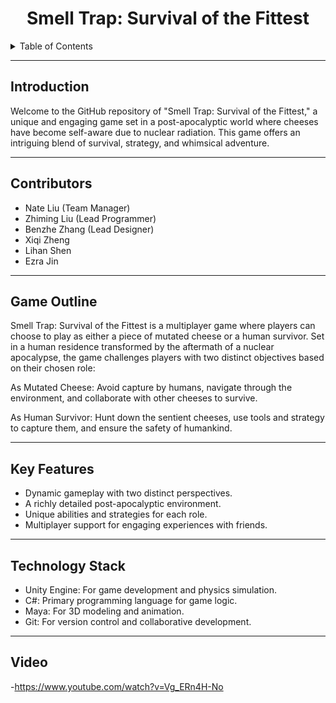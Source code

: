 <h1 align="center">Smell Trap: Survival of the Fittest</h1>   

<details>
  <summary>Table of Contents</summary>
  
- <a href="#1">Introduction</a>
- <a href="#2">Contributors</a>
- <a href="#3">Game Outline</a>
- <a href="#4">Key Features</a>
- <a href="#5">Technology Stack</a>
</details>

---------------------------

<h2 id="1">Introduction</h2>

Welcome to the GitHub repository of "Smell Trap: Survival of the Fittest," a unique and engaging game set in a post-apocalyptic world where cheeses have become self-aware due to nuclear radiation.  This game offers an intriguing blend of survival, strategy, and whimsical adventure.

----------------------------
<h2 id="2">Contributors</h2>

- Nate Liu (Team Manager)
- Zhiming Liu (Lead Programmer)
- Benzhe Zhang (Lead Designer)
- Xiqi Zheng
- Lihan Shen
- Ezra Jin

-----------------------------

<h2 id="3">Game Outline</h2>

Smell Trap: Survival of the Fittest is a multiplayer game where players can choose to play as either a piece of mutated cheese or a human survivor. Set in a human residence transformed by the aftermath of a nuclear apocalypse, the game challenges players with two distinct objectives based on their chosen role:

As Mutated Cheese: Avoid capture by humans, navigate through the environment, and collaborate with other cheeses to survive.

As Human Survivor: Hunt down the sentient cheeses, use tools and strategy to capture them, and ensure the safety of humankind.

-----------------------------

<h2 id="4">Key Features</h2>

- Dynamic gameplay with two distinct perspectives.
- A richly detailed post-apocalyptic environment.
- Unique abilities and strategies for each role.
- Multiplayer support for engaging experiences with friends.

-----------------------------

<h2 id="5">Technology Stack</h2>

- Unity Engine: For game development and physics simulation.
- C#: Primary programming language for game logic.
- Maya: For 3D modeling and animation.
- Git: For version control and collaborative development.

-----------------------------

<h2 id="5">Video</h2>

-https://www.youtube.com/watch?v=Vg_ERn4H-No
